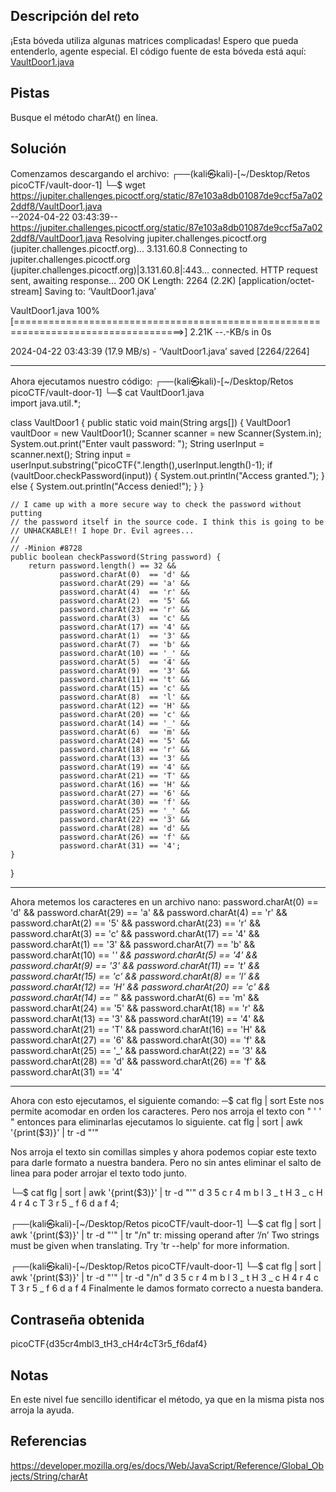 ## Descripción del reto
¡Esta bóveda utiliza algunas matrices complicadas! Espero que pueda entenderlo, agente especial. El código fuente de esta bóveda está aquí:[ VaultDoor1.java](https://jupiter.challenges.picoctf.org/static/87e103a8db01087de9ccf5a7a022ddf8/VaultDoor1.java)

## Pistas
Busque el método charAt() en línea.
## Solución 
Comenzamos descargando el archivo:
┌──(kali㉿kali)-[~/Desktop/Retos picoCTF/vault-door-1]
└─$ wget https://jupiter.challenges.picoctf.org/static/87e103a8db01087de9ccf5a7a022ddf8/VaultDoor1.java       
--2024-04-22 03:43:39--  https://jupiter.challenges.picoctf.org/static/87e103a8db01087de9ccf5a7a022ddf8/VaultDoor1.java
Resolving jupiter.challenges.picoctf.org (jupiter.challenges.picoctf.org)... 3.131.60.8
Connecting to jupiter.challenges.picoctf.org (jupiter.challenges.picoctf.org)|3.131.60.8|:443... connected.
HTTP request sent, awaiting response... 200 OK
Length: 2264 (2.2K) [application/octet-stream]
Saving to: ‘VaultDoor1.java’

VaultDoor1.java                           100%[===================================================================================>]   2.21K  --.-KB/s    in 0s      

2024-04-22 03:43:39 (17.9 MB/s) - ‘VaultDoor1.java’ saved [2264/2264]

--------------------------------------------------------------------------

Ahora ejecutamos nuestro código: 
┌──(kali㉿kali)-[~/Desktop/Retos picoCTF/vault-door-1]
└─$ cat VaultDoor1.java       
import java.util.*;

class VaultDoor1 {
    public static void main(String args[]) {
        VaultDoor1 vaultDoor = new VaultDoor1();
        Scanner scanner = new Scanner(System.in);
        System.out.print("Enter vault password: ");
        String userInput = scanner.next();
        String input = userInput.substring("picoCTF{".length(),userInput.length()-1);
        if (vaultDoor.checkPassword(input)) {
            System.out.println("Access granted.");
        } else {
            System.out.println("Access denied!");
        }
    }

    // I came up with a more secure way to check the password without putting
    // the password itself in the source code. I think this is going to be
    // UNHACKABLE!! I hope Dr. Evil agrees...
    //
    // -Minion #8728
    public boolean checkPassword(String password) {
        return password.length() == 32 &&
               password.charAt(0)  == 'd' &&
               password.charAt(29) == 'a' &&
               password.charAt(4)  == 'r' &&
               password.charAt(2)  == '5' &&
               password.charAt(23) == 'r' &&
               password.charAt(3)  == 'c' &&
               password.charAt(17) == '4' &&
               password.charAt(1)  == '3' &&
               password.charAt(7)  == 'b' &&
               password.charAt(10) == '_' &&
               password.charAt(5)  == '4' &&
               password.charAt(9)  == '3' &&
               password.charAt(11) == 't' &&
               password.charAt(15) == 'c' &&
               password.charAt(8)  == 'l' &&
               password.charAt(12) == 'H' &&
               password.charAt(20) == 'c' &&
               password.charAt(14) == '_' &&
               password.charAt(6)  == 'm' &&
               password.charAt(24) == '5' &&
               password.charAt(18) == 'r' &&
               password.charAt(13) == '3' &&
               password.charAt(19) == '4' &&
               password.charAt(21) == 'T' &&
               password.charAt(16) == 'H' &&
               password.charAt(27) == '6' &&
               password.charAt(30) == 'f' &&
               password.charAt(25) == '_' &&
               password.charAt(22) == '3' &&
               password.charAt(28) == 'd' &&
               password.charAt(26) == 'f' &&
               password.charAt(31) == '4';
    }
}

--------------------------------------------------------------
Ahora metemos los caracteres en un archivo nano: 
password.charAt(0)  == 'd' &&
               password.charAt(29) == 'a' &&
               password.charAt(4)  == 'r' &&
               password.charAt(2)  == '5' &&
               password.charAt(23) == 'r' &&
               password.charAt(3)  == 'c' &&
               password.charAt(17) == '4' &&
               password.charAt(1)  == '3' &&
               password.charAt(7)  == 'b' &&
               password.charAt(10) == '_' &&
               password.charAt(5)  == '4' &&
               password.charAt(9)  == '3' &&
               password.charAt(11) == 't' &&
               password.charAt(15) == 'c' &&
               password.charAt(8)  == 'l' &&
               password.charAt(12) == 'H' &&
               password.charAt(20) == 'c' &&
               password.charAt(14) == '_' &&
               password.charAt(6)  == 'm' &&
               password.charAt(24) == '5' &&
               password.charAt(18) == 'r' &&
               password.charAt(13) == '3' &&
               password.charAt(19) == '4' &&
               password.charAt(21) == 'T' &&
               password.charAt(16) == 'H' &&
               password.charAt(27) == '6' &&
               password.charAt(30) == 'f' &&
               password.charAt(25) == '_' &&
               password.charAt(22) == '3' &&
               password.charAt(28) == 'd' &&
               password.charAt(26) == 'f' &&
               password.charAt(31) == '4'

-------------------------------------------------------------
Ahora con esto ejecutamos, el siguiente comando: ─$ cat flg | sort 
Este nos permite acomodar en orden los caracteres. Pero nos arroja el texto con " ' ' " entonces para eliminarlas ejecutamos lo siguiente. 
cat flg | sort | awk '{print($3)}' | tr -d "'"

Nos arroja el texto sin comillas simples y ahora podemos copiar este texto para darle formato a nuestra bandera. Pero no sin antes eliminar el salto de linea para poder arrojar el texto todo junto. 

└─$ cat flg | sort | awk '{print($3)}' | tr -d "'"
d
3
5
c
r
4
m
b
l
3
_
t
H
3
_
c
H
4
r
4
c
T
3
r
5
_
f
6
d
a
f
4;
                                                                                                                                                                      
┌──(kali㉿kali)-[~/Desktop/Retos picoCTF/vault-door-1]
└─$ cat flg | sort | awk '{print($3)}' | tr -d "'" | tr "/n"
tr: missing operand after ‘/n’
Two strings must be given when translating.
Try 'tr --help' for more information.
                                                                                                                                                                      
┌──(kali㉿kali)-[~/Desktop/Retos picoCTF/vault-door-1]
└─$ cat flg | sort | awk '{print($3)}' | tr -d "'" | tr -d "/n"
d
3
5
c
r
4
m
b
l
3
_
t
H
3
_
c
H
4
r
4
c
T
3
r
5
_
f
6
d
a
f
4
Finalmente le damos formato correcto a nuesta bandera.

## Contraseña obtenida 
picoCTF{d35cr4mbl3_tH3_cH4r4cT3r5_f6daf4}
## Notas 
En este nivel fue sencillo identificar el método, ya que en la misma pista nos arroja la ayuda. 
## Referencias 
https://developer.mozilla.org/es/docs/Web/JavaScript/Reference/Global_Objects/String/charAt
